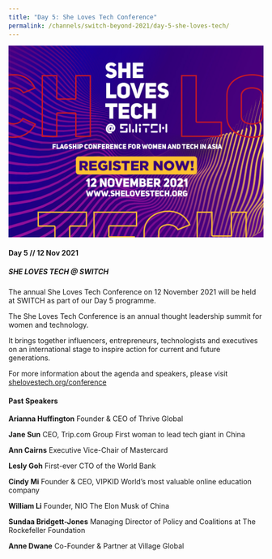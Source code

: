 ```yaml
---
title: "Day 5: She Loves Tech Conference"
permalink: /channels/switch-beyond-2021/day-5-she-loves-tech/
---
```



![Alt text for image on Isomer site](/images/slt_opt05_1200x900_r019.jpg)

#### Day 5 // 12 Nov 2021
##### SHE LOVES TECH @ SWITCH

The annual She Loves Tech Conference on 12 November 2021 will be held at SWITCH as part of our Day 5 programme. 

The She Loves Tech Conference is an annual thought leadership summit for women and technology.

It brings together influencers, entrepreneurs, technologists and executives on an international stage to inspire action for current and future generations.

For more information about the agenda and speakers, please visit [shelovestech.org/conference](https://www.shelovestech.org/conference)

#### Past Speakers

**Arianna Huffington**
Founder & CEO of Thrive Global

**Jane Sun**
CEO, Trip.com Group
First woman to lead tech giant in China

**Ann Cairns**
Executive Vice-Chair of Mastercard

**Lesly Goh**
First-ever CTO of the World Bank

**Cindy Mi**
Founder & CEO, VIPKID
World’s most valuable online education company

**William Li**
Founder, NIO
The Elon Musk of China

**Sundaa Bridgett-Jones**
Managing Director of Policy and Coalitions at The Rockefeller Foundation

**Anne Dwane**
Co-Founder & Partner at Village Global